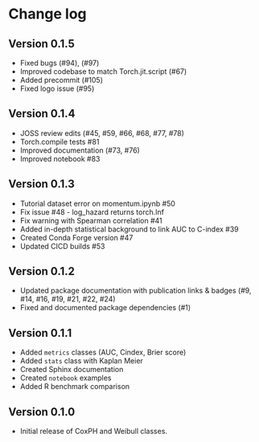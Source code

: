 Change log
=========

Version 0.1.5
-------------

* Fixed bugs (#94), (#97)
* Improved codebase to match Torch.jit.script (#67)
* Added precommit (#105)
* Fixed logo issue (#95)

Version 0.1.4
-------------

* JOSS review edits (#45, #59, #66, #68, #77, #78)
* Torch.compile tests #81
* Improved documentation (#73, #76)
* Improved notebook #83

Version 0.1.3
-------------

* Tutorial dataset error on momentum.ipynb #50
* Fix issue #48 - log_hazard returns torch.Inf
* Fix warning with Spearman correlation #41
* Added in-depth statistical background to link AUC to C-index #39
* Created Conda Forge version #47
* Updated CICD builds #53

Version 0.1.2
-------------

* Updated package documentation with publication links & badges (#9, #14, #16, #19, #21, #22, #24)
* Fixed and documented package dependencies (#1)

Version 0.1.1
-------------

* Added `metrics` classes (AUC, Cindex, Brier score)
* Added `stats` class with Kaplan Meier
* Created Sphinx documentation
* Created `notebook` examples
* Added R benchmark comparison

Version 0.1.0
-------------

* Initial release of CoxPH and Weibull classes.
